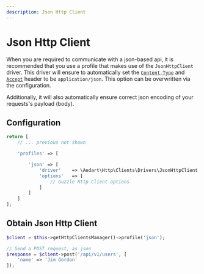```yaml
---
description: Json Http Client
---
```


# Json Http Client

When you are required to communicate with a json-based api, it is recommended that you use a profile that makes use of the `JsonHttpClient` driver.
This driver will ensure to automatically set the [`Content-Type`](https://developer.mozilla.org/en-US/docs/Web/HTTP/Headers/Content-Type) and [`Accept`](https://developer.mozilla.org/en-US/docs/Web/HTTP/Headers/Accept) header to be `application/json`.
This option can be overwritten via the configuration.

Additionally, it will also automatically ensure correct json encoding of your requests's payload (body). 

## Configuration

```php
return [
    // ... previous not shown

    'profiles' => [

        'json' => [
            'driver'    => \Aedart\Http\Clients\Drivers\JsonHttpClient::class,
            'options'   => [
                // Guzzle Http Client options
            ]
        ]
    ]
];
```

## Obtain Json Http Client

```php
$client = $this->getHttpClientsManager()->profile('json');

// Send a POST request, as json
$response = $client->post('/api/v1/users', [
    'name' => 'Jim Gordon'
]);
```
